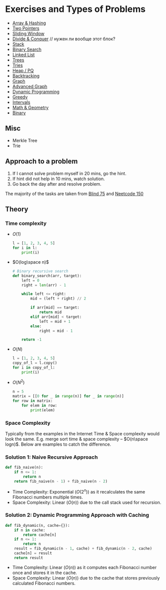 # Exercises and Types of Problems

- [Array & Hashing](./array/README.md)
- [Two Pointers](./two-pointers/README.md)
- [Sliding Window](./sliding-window/README.md)
- [Divide & Conquer](./divide%20&%20conquer/README.md) // нужен ли вообще этот блок?
- [Stack](./stack/README.md)
- [Binary Search](./binary%20search/README.md)
- [Linked List](./linked%20list/README.md)
- [Trees](./tree/README.md)
- [Tries](./tries/README.md)
- [Heap / PQ](./heap%20&%20pq/README.md)
- [Backtracking](./backtracking/README.md)
- [Graph](./graph/README.md)
- [Advanced Graph](./advanced%20graphs/README.md)
- [Dynamic Programming](./dynamic%20programming/README.md)
- [Greedy](./greedy/README.md)
- [Intervals](./intervals/README.md)
- [Math & Geometry](./math/README.md)
- [Binary](./binary/README.md)

## Misc

- Merkle Tree
- Trie

## Approach to a problem

1. If I cannot solve problem myself in 20 mins, go the hint.
2. If hint did not help in 10 mins, watch solution.
3. Go back the day after and resolve problem.

The majority of the tasks are taken from [Blind 75](https://www.teamblind.com/post/New-Year-Gift---Curated-List-of-Top-75-LeetCode-Questions-to-Save-Your-Time-OaM1orEU) and [Neetcode 150](https://neetcode.io/practice)

## Theory

### Time complexity

- $O(1)$

    ```python
    l = [1, 2, 3, 4, 5]
    for i in l:
        print(i)
    ```

- $O(log\space n)$

    ```python
    # Binary recursive search
    def binary_search(arr, target):
        left = 0
        right = len(arr) - 1

        while left <= right:
            mid = (left + right) // 2

            if arr[mid] == target:
                return mid
            elif arr[mid] < target:
                left = mid + 1
            else:
                right = mid - 1

        return -1
    ```

- $O(N)$

    ```python
    l = [1, 2, 3, 4, 5]
    copy_of_l = l.copy()
    for i in copy_of_l:
        print(i)
    ```

- $O(N^2)$

    ```python
    n = 5
    matrix = [[0 for _ in range(n)] for _ in range(n)]
    for row in matrix:
        for elem in row:
            print(elem)
    ```

### Space Complexity

Typically from the examples in the Internet Time & Space complexity would look the same. E.g. merge sort time & space complexity – $O(n\space logn)$. Below are examples to catch the difference.

### Solution 1: Naive Recursive Approach

```python
def fib_naive(n):
    if n <= 1:
        return n
    return fib_naive(n - 1) + fib_naive(n - 2)
```

- Time Complexity: Exponential $(O(2^n))$ as it recalculates the same Fibonacci numbers multiple times.
- Space Complexity: Linear $(O(n))$ due to the call stack used for recursion.

### Solution 2: Dynamic Programming Approach with Caching

```python
def fib_dynamic(n, cache={}):
    if n in cache:
        return cache[n]
    if n <= 1:
        return n
    result = fib_dynamic(n - 1, cache) + fib_dynamic(n - 2, cache)
    cache[n] = result
    return result
```

- Time Complexity: Linear $(O(n))$ as it computes each Fibonacci number once and stores it in the cache.
- Space Complexity: Linear $(O(n))$ due to the cache that stores previously calculated Fibonacci numbers.